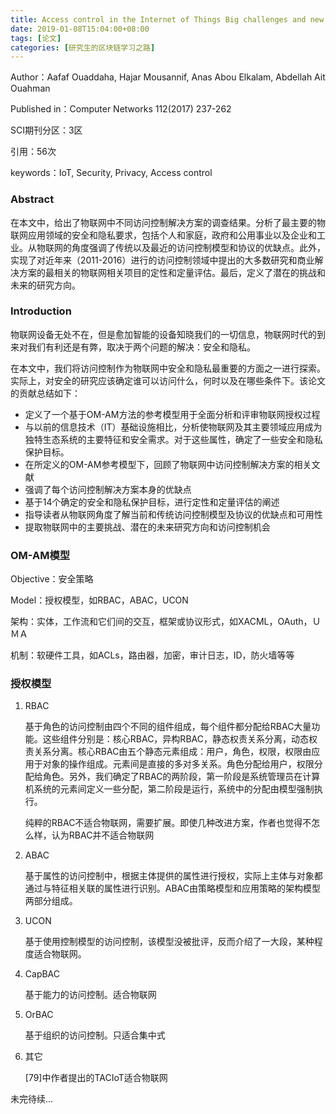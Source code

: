 ```yaml
---
title: Access control in the Internet of Things Big challenges and new opportunities
date: 2019-01-08T15:04:00+08:00
tags: [论文]
categories: [研究生的区块链学习之路]
---
```


Author：Aafaf Ouaddaha, Hajar Mousannif, Anas Abou Elkalam, Abdellah Ait Ouahman

Published in：Computer Networks 112(2017) 237-262

SCI期刊分区：3区

引用：56次

keywords：IoT, Security, Privacy, Access control

### Abstract

在本文中，给出了物联网中不同访问控制解决方案的调查结果。分析了最主要的物联网应用领域的安全和隐私要求，包括个人和家庭，政府和公用事业以及企业和工业。从物联网的角度强调了传统以及最近的访问控制模型和协议的优缺点。此外，实现了对近年来（2011-2016）进行的访问控制领域中提出的大多数研究和商业解决方案的最相关的物联网相关项目的定性和定量评估。最后，定义了潜在的挑战和未来的研究方向。

<!--more-->

### Introduction

物联网设备无处不在，但是愈加智能的设备知晓我们的一切信息，物联网时代的到来对我们有利还是有弊，取决于两个问题的解决：安全和隐私。

在本文中，我们将访问控制作为物联网中安全和隐私最重要的方面之一进行探索。实际上，对安全的研究应该确定谁可以访问什么，何时以及在哪些条件下。该论文的贡献总结如下：

- 定义了一个基于OM-AM方法的参考模型用于全面分析和评审物联网授权过程
- 与以前的信息技术（IT）基础设施相比，分析使物联网及其主要领域应用成为独特生态系统的主要特征和安全需求。对于这些属性，确定了一些安全和隐私保护目标。
- 在所定义的OM-AM参考模型下，回顾了物联网中访问控制解决方案的相关文献
- 强调了每个访问控制解决方案本身的优缺点
- 基于14个确定的安全和隐私保护目标，进行定性和定量评估的阐述
- 指导读者从物联网角度了解当前和传统访问控制模型及协议的优缺点和可用性
- 提取物联网中的主要挑战、潜在的未来研究方向和访问控制机会

### OM-AM模型

Objective：安全策略

Model：授权模型，如RBAC，ABAC，UCON

架构：实体，工作流和它们间的交互，框架或协议形式，如XACML，OAuth，ＵＭＡ

机制：软硬件工具，如ACLs，路由器，加密，审计日志，ID，防火墙等等

### 授权模型

1. RBAC

   基于角色的访问控制由四个不同的组件组成，每个组件都分配给RBAC大量功能。这些组件分别是：核心RBAC，异构RBAC，静态权责关系分离，动态权责关系分离。核心RBAC由五个静态元素组成：用户，角色，权限，权限由应用于对象的操作组成。元素间是直接的多对多关系。角色分配给用户，权限分配给角色。另外，我们确定了RBAC的两阶段，第一阶段是系统管理员在计算机系统的元素间定义一些分配，第二阶段是运行，系统中的分配由模型强制执行。

   纯粹的RBAC不适合物联网，需要扩展。即使几种改进方案，作者也觉得不怎么样，认为RBAC并不适合物联网

2. ABAC

   基于属性的访问控制中，根据主体提供的属性进行授权，实际上主体与对象都通过与特征相关联的属性进行识别。ABAC由策略模型和应用策略的架构模型两部分组成。

3. UCON

   基于使用控制模型的访问控制，该模型没被批评，反而介绍了一大段，某种程度适合物联网。

4. CapBAC

   基于能力的访问控制。适合物联网

5. OrBAC

   基于组织的访问控制。只适合集中式

6. 其它

   [79]中作者提出的TACIoT适合物联网

未完待续...